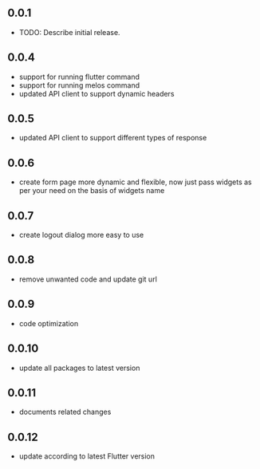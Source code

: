## 0.0.1

* TODO: Describe initial release.
## 0.0.4

* support for running flutter command
* support for running melos command
* updated API client to support dynamic headers

## 0.0.5

* updated API client to support different types of response

## 0.0.6

* create form page more dynamic and flexible, now just pass widgets as per your need on the basis of widgets name

## 0.0.7

* create logout dialog more easy to use

## 0.0.8

* remove unwanted code and update git url

## 0.0.9

* code optimization

## 0.0.10

* update all packages to latest version

## 0.0.11

* documents related changes

## 0.0.12

* update according to latest Flutter version